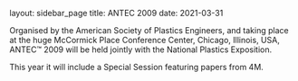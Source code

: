 layout: sidebar_page
title: ANTEC 2009
date: 2021-03-31

Organised by the American Society of Plastics Engineers, and taking place at the huge McCormick Place Conference Center, Chicago, Illinois, USA, ANTEC™ 2009 will be held jointly with the National Plastics Exposition. 

This year it will include a Special Session featuring papers from 4M.
 